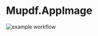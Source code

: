 # Mupdf.AppImage

![example workflow](https://github.com/nx-appbuild-hub/Mupdf.AppImage//actions/workflows/makefile.yml/badge.svg)
